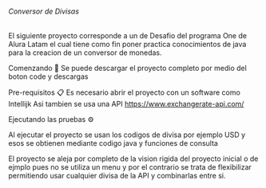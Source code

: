 
###### Conversor de Divisas

El siguiente proyecto corresponde a un de Desafio del programa One de Alura Latam
el cual tiene como fin poner practica conocimientos de java para la creacion de un conversor de monedas.

Comenzando 🚀
Se puede descargar el proyecto completo por medio del boton code y descargas

Pre-requisitos 📋
Es necesario abrir el proyecto con un software como Intellijk
Asi tambien se usa una API https://www.exchangerate-api.com/

Ejecutando las pruebas ⚙️

Al ejecutar el proyecto se usan los codigos de divisa por ejemplo USD
y esos se obtienen mediante codigo java y funciones de consulta 

El proyecto se aleja por completo de la vision rigida del proyecto inicial o de ejmplo pues no se utiliza un menu y por el contrario se trata de flexibilizar permitiendo usar cualquier divisa de la 
API y combinarlas entre si.
